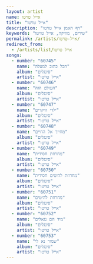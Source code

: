 ```yaml
---
layout: artist
name: אייל טויטו
title: "אייל טויטו"
description: "דף האמן אייל טויטו"
keywords: "שירים, מוזיקה, אייל טויטו"
permalink: /artists/אייל-טויטו/
redirect_from:
  - /artists/list/אייל טויטו
songs:
  - number: "60745"
    name: "הכל כתוב למעלה"
    album: "סינגלים"
    artist: "אייל טויטו"
  - number: "60746"
    name: "העולם הזה"
    album: "סינגלים"
    artist: "אייל טויטו"
  - number: "60747"
    name: "ילדי היקרים"
    album: "סינגלים"
    artist: "אייל טויטו"
  - number: "60748"
    name: "מחייך אל החיים"
    album: "סינגלים"
    artist: "אייל טויטו"
  - number: "60749"
    name: "מחרוזת חסידית"
    album: "סינגלים"
    artist: "אייל טויטו"
  - number: "60750"
    name: "מחרוזת להיטים חסידית"
    album: "סינגלים"
    artist: "אייל טויטו"
  - number: "60751"
    name: "מחרוזת להיטים"
    album: "סינגלים"
    artist: "אייל טויטו"
  - number: "60752"
    name: "מיד הם נגאלים"
    album: "סינגלים"
    artist: "אייל טויטו"
  - number: "60753"
    name: "שמור נא לי"
    album: "סינגלים"
    artist: "אייל טויטו"
---
```

